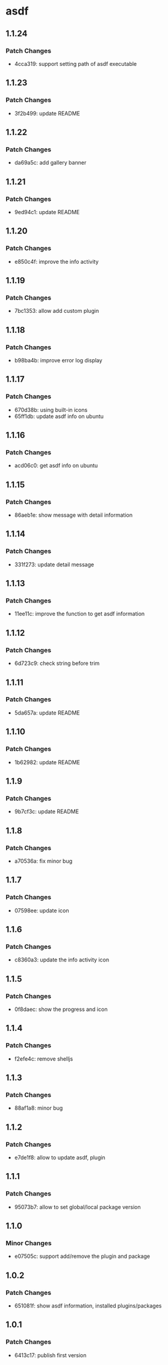 # asdf

## 1.1.24

### Patch Changes

- 4cca319: support setting path of asdf executable

## 1.1.23

### Patch Changes

- 3f2b499: update README

## 1.1.22

### Patch Changes

- da69a5c: add gallery banner

## 1.1.21

### Patch Changes

- 9ed94c1: update README

## 1.1.20

### Patch Changes

- e850c4f: improve the info activity

## 1.1.19

### Patch Changes

- 7bc1353: allow add custom plugin

## 1.1.18

### Patch Changes

- b98ba4b: improve error log display

## 1.1.17

### Patch Changes

- 670d38b: using built-in icons
- 65ff1db: update asdf info on ubuntu

## 1.1.16

### Patch Changes

- acd06c0: get asdf info on ubuntu

## 1.1.15

### Patch Changes

- 86aeb1e: show message with detail information

## 1.1.14

### Patch Changes

- 331f273: update detail message

## 1.1.13

### Patch Changes

- 11ee11c: improve the function to get asdf information

## 1.1.12

### Patch Changes

- 6d723c9: check string before trim

## 1.1.11

### Patch Changes

- 5da657a: update README

## 1.1.10

### Patch Changes

- 1b62982: update README

## 1.1.9

### Patch Changes

- 9b7cf3c: update README

## 1.1.8

### Patch Changes

- a70536a: fix minor bug

## 1.1.7

### Patch Changes

- 07598ee: update icon

## 1.1.6

### Patch Changes

- c8360a3: update the info activity icon

## 1.1.5

### Patch Changes

- 0f8daec: show the progress and icon

## 1.1.4

### Patch Changes

- f2efe4c: remove shelljs

## 1.1.3

### Patch Changes

- 88af1a8: minor bug

## 1.1.2

### Patch Changes

- e7de1f8: allow to update asdf, plugin

## 1.1.1

### Patch Changes

- 95073b7: allow to set global/local package version

## 1.1.0

### Minor Changes

- e07505c: support add/remove the plugin and package

## 1.0.2

### Patch Changes

- 651081f: show asdf information, installed plugins/packages

## 1.0.1

### Patch Changes

- 6413c17: publish first version
